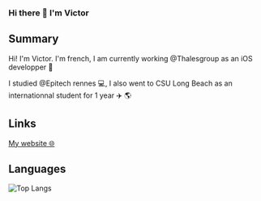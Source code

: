 ### Hi there 👋 I'm Victor

## Summary
Hi! I'm Victor. I'm french, I am currently working @Thalesgroup as an iOS developper 🍎  
  
I studied @Epitech rennes 💻, I also went to CSU Long Beach as an internationnal student for 1 year :airplane: :earth_americas:  

## Links

[My website 🌐](simonvictor.com)

## Languages 
![Top Langs](https://github-readme-stats.vercel.app/api/top-langs/?username=Dleyzzex&theme=graywhite&layout=compact&langs_count=6)
